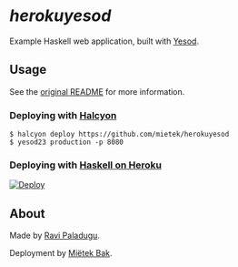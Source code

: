 _herokuyesod_
=============

Example Haskell web application, built with [Yesod](http://yesodweb.com/).


Usage
-----

See the [original README](https://github.com/mietek/herokuyesod/blob/master/README.original.md) for more information.


### Deploying with [Halcyon](https://halcyon.sh/)

```
$ halcyon deploy https://github.com/mietek/herokuyesod
$ yesod23 production -p 8080
```


### Deploying with [Haskell on Heroku](https://haskellonheroku.com/)

[![Deploy](https://www.herokucdn.com/deploy/button.png)](https://heroku.com/deploy?template=https://github.com/mietek/herokuyesod/)


About
-----

Made by [Ravi Paladugu](https://github.com/rpaladugu1/herokuyesod/).

Deployment by [Miëtek Bak](https://mietek.io/).
